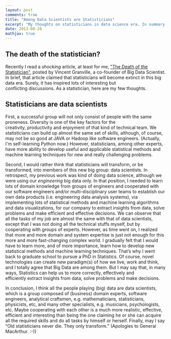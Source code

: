 ```yaml
---
layout: post
comments: true
title: "Among Data Scientists are Statisticians"
excerpt: "My thoughts on statisticians in data science era. In summary, all the people playing (big) data are data scientists; and old statisticians never die, they only transform."
date: 2013-08-28
mathjax: true
---
```


## The death of the statistician?

Recently I read a *shocking* article, at least for me, ["The Death of the Statistician"](http://www.analyticbridge.com/profiles/blogs/the-death-of-the-statistician), posted by Vincent Granville, a co-founder of Big Data Scientist. In brief, that article claimed that statisticians will become extinct in this big data era. Surely, it has inspired lots of interesting but conflicting discussions. As a statistician, here are my few thoughts.

## Statisticians are data scientists

First, a successful group will not only consist of people with the same proneness. Diversity is one of the key factors for the creativity, productivity and enjoyment of that kind of technical team. We statisticians can build up almost the same set of skills, although, of course, may not be so good at JAVA or Hadoop like software engineers. (Actually, I'm self-learning Python now.) However, statisticians, among other experts, have more ability to develop useful and applicable statistical methods and machine learning techniques for new and really challenging problems.

Second, I would rather think that statisticians will transform, or be transformed, into members of this new big group: data scientists. In retrospect, my previous work was kind of doing data science, although we were using our *engineering* big data only. In that position, I needed to learn lots of domain knowledge from groups of engineers and cooperated with our software engineers and/or multi-disciplinary user teams to establish our own data products (i.e. engineering data analysis systems), via implementing lots of statistical methods and machine learning algorithms and data visualizations, for our company to extract insights from data, solve problems and make efficient and effective decisions. We can observe that all the tasks of my job are almost the same with that of data scientists, except that I was not doing all the technical stuffs myself, but by cooperating with groups of experts. However, as time went on, I realized that more and more domain and system expertise is just not enough for this more and more fast-changing complex world. I gradually felt that I would have to learn more, and of more importance, learn how to develop new statistical methods and machine learning techniques. That’s why I went back to graduate school to pursue a PhD in Statistics. Of course, novel technologies can create new paradigm(s) of how we live, work and think, and I totally agree that Big Data are among them. But I may say that, in many ways, Statistics can help us to more correctly, effectively and efficiently extract insights from data, solve problems and make decisions.

In conclusion, I think all the people playing (big) data are data scientists, which is a group composed of (business) domain experts, software engineers, analytical craftsmen, e.g. mathematicians, statisticians, physicists, etc, and many other specialists, e.g. musicians, psychologists, etc. Maybe cooperating with each other is a much more realistic, effective, efficient and interesting than being the one claiming he or she can acquire all the required skills and do all tasks by himself or herself. Finally, may I say “Old statisticians never die. They only transform.” (Apologies to General MacArthur. :-))
